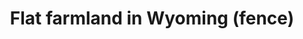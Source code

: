 ---
title: "Flat farmland in Wyoming (fence)"
picture: "/assets/camera-roll/2016/05/2016-05-04-flat-farmland-in-wyoming-fence/20160504_193216420_iOS.jpg"
thumbnail: "/assets/camera-roll/2016/05/2016-05-04-flat-farmland-in-wyoming-fence/20160504_193216420_iOS-thumbnail.jpg"
related:
  - Flat farmland in Wyoming
  - Wheatland, Wyoming (en.wikipedia.org)
tags:
  - photograph
  - farmland
  - fence
  - sky
  - Wheatland
  - Wyoming
  - public domain
---